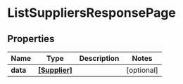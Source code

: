 # ListSuppliersResponsePage

## Properties

Name | Type | Description | Notes
------------ | ------------- | ------------- | -------------
**data** | [**[Supplier]**](Supplier.md) |  | [optional] 


